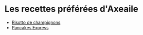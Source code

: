 # Les recettes préférées d'Axeaile
- [Risotto de champignons][id]
- [Pancakes Express][id1]

[id]: https://github.com/Axeailee/UBO/blob/main/risotto.md
[id1]: https://github.com/Axeailee/UBO/blob/main/pancakesexpress.md
